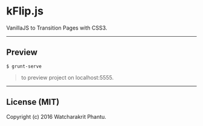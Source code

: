 # kFlip.js
VanillaJS to Transition Pages with CSS3.


----
## Preview
    $ grunt-serve
>to preview project on localhost:5555.


----
## License (MIT)

Copyright (c) 2016 Watcharakrit Phantu.